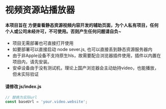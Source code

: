 # 视频资源站播放器

#### 本项目旨在 方便查看静态资源视频内容开发的辅助页面，为个人私有项目，任何个人或公司未经许可，不可使用。否则产生任何问题请自负~

- 项目无需部署也可直接打开使用
- 如要部署可以直接启动 node sever.js, 也可以直接丢到静态资源服务器内
- 由于非Apple设备不支持原生hls，故需要配合浏览器插件使用，插件以内置在项目内，请先安装。
- 安卓设备由于没有测试机，理论上国产浏览器会主动劫持video，也能播放，但未实际验证

#### 请修改 js/index.js
```javascript
// 替换为实际url
const baseUrl = 'your.video.website';
```
